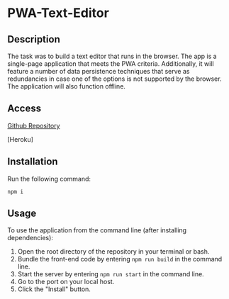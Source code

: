 # PWA-Text-Editor

## Description
The task was to build a text editor that runs in the browser. The app is a single-page application that meets the PWA criteria. Additionally, it will feature a number of data persistence techniques that serve as redundancies in case one of the options is not supported by the browser. The application will also function offline.

## Access 
[Github Repository](https://github.com/qclaytor30/PWA-Text-Editor)

[Heroku]

## Installation
Run the following command:
```
npm i
```
## Usage
To use the application from the command line (after installing dependencies):
1. Open the root directory of the repository in your terminal or bash.
2. Bundle the front-end code by entering ```npm run build``` in the command line.
3. Start the server by entering ```npm run start``` in the command line.
4. Go to the port on your local host.
5. Click the "Install" button.
